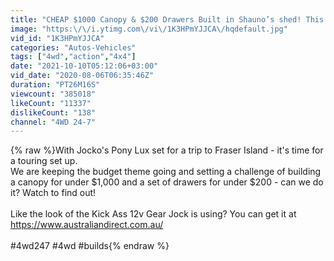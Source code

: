 ```yaml
---
title: "CHEAP $1000 Canopy & $200 Drawers Built in Shauno’s shed! This will make you want to modify your 4WD"
image: "https:\/\/i.ytimg.com\/vi\/1K3HPmYJJCA\/hqdefault.jpg"
vid_id: "1K3HPmYJJCA"
categories: "Autos-Vehicles"
tags: ["4wd","action","4x4"]
date: "2021-10-10T05:12:06+03:00"
vid_date: "2020-08-06T06:35:46Z"
duration: "PT26M16S"
viewcount: "385018"
likeCount: "11337"
dislikeCount: "138"
channel: "4WD 24-7"
---
```

{% raw %}With Jocko's Pony Lux set for a trip to Fraser Island - it's time for a touring set up. <br />We are keeping the budget theme going and setting a challenge of building a canopy for under $1,000 and a set of drawers for under $200 - can we do it? Watch to find out!<br /><br />Like the look of the Kick Ass 12v Gear Jock is using? You can get it at <a rel="nofollow" target="blank" href="https://www.australiandirect.com.au/">https://www.australiandirect.com.au/</a><br /><br />#4wd247 #4wd #builds{% endraw %}
